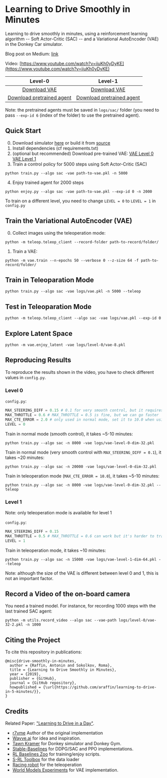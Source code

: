 # Learning to Drive Smoothly in Minutes

Learning to drive smoothly in minutes, using a reinforcement learning algorithm -- Soft Actor-Critic (SAC) -- and a Variational AutoEncoder (VAE) in the Donkey Car simulator.


Blog post on Medium: [link](https://medium.com/@araffin/learning-to-drive-smoothly-in-minutes-450a7cdb35f4)

Video: [https://www.youtube.com/watch?v=iiuKh0yDyKE](https://www.youtube.com/watch?v=iiuKh0yDyKE)


Level-0          | Level-1
:-------------------------:|:-------------------------:
[Download VAE](https://drive.google.com/open?id=1n7FosFA0hALhuESf1j1yg-hERCnfVc4b) |  [Download VAE](https://drive.google.com/open?id=1hfQNAvVp2QmbmTLklWt2MxtAjrlisr2B)
[Download pretrained agent](https://drive.google.com/open?id=10Hgd5BKfn1AmmVdLlNcDll6yXqVkujoq) | [Download pretrained agent](https://drive.google.com/open?id=104tlsIrtOTVxJ1ZLoTpBDzK4-DRTA5et)

Note: the pretrained agents must be saved in `logs/sac/` folder (you need to pass `--exp-id 6` (index of the folder) to use the pretrained agent).


## Quick Start

0. Download simulator [here](https://drive.google.com/open?id=1h2VfpGHlZetL5RAPZ79bhDRkvlfuB4Wb) or build it from [source](https://github.com/tawnkramer/sdsandbox/tree/donkey)
1. Install dependencies (cf requirements.txt)
2. (optional but recommended) Download pre-trained VAE: [VAE Level 0](https://drive.google.com/open?id=1n7FosFA0hALhuESf1j1yg-hERCnfVc4b) [VAE Level 1](https://drive.google.com/open?id=1hfQNAvVp2QmbmTLklWt2MxtAjrlisr2B)
3. Train a control policy for 5000 steps using Soft Actor-Critic (SAC)

```
python train.py --algo sac -vae path-to-vae.pkl -n 5000
```

4. Enjoy trained agent for 2000 steps

```
python enjoy.py --algo sac -vae path-to-vae.pkl --exp-id 0 -n 2000
```

To train on a different level, you need to change `LEVEL = 0` to `LEVEL = 1` in `config.py`

## Train the Variational AutoEncoder (VAE)

0. Collect images using the teleoperation mode:

```
python -m teleop.teleop_client --record-folder path-to-record/folder/
```

1. Train a VAE:
```
python -m vae.train --n-epochs 50 --verbose 0 --z-size 64 -f path-to-record/folder/
```

## Train in Teleoparation Mode

```
python train.py --algo sac -vae logs/vae.pkl -n 5000 --teleop
```

## Test in Teleoparation Mode

```
python -m teleop.teleop_client --algo sac -vae logs/vae.pkl --exp-id 0
```

## Explore Latent Space

```
python -m vae.enjoy_latent -vae logs/level-0/vae-8.pkl
```

## Reproducing Results

To reproduce the results shown in the video, you have to check different values in `config.py`.

### Level 0

`config.py`:

```python
MAX_STEERING_DIFF = 0.15 # 0.1 for very smooth control, but it requires more steps
MAX_THROTTLE = 0.6 # MAX_THROTTLE = 0.5 is fine, but we can go faster
MAX_CTE_ERROR = 2.0 # only used in normal mode, set it to 10.0 when using teleoperation mode
LEVEL = 0
```

Train in normal mode (smooth control), it takes ~5-10 minutes:
```
python train.py --algo sac -n 8000 -vae logs/vae-level-0-dim-32.pkl
```

Train in normal mode (very smooth control with `MAX_STEERING_DIFF = 0.1`), it takes ~20 minutes:
```
python train.py --algo sac -n 20000 -vae logs/vae-level-0-dim-32.pkl
```

Train in teleoperation mode (`MAX_CTE_ERROR = 10.0`), it takes ~5-10 minutes:
```
python train.py --algo sac -n 8000 -vae logs/vae-level-0-dim-32.pkl --teleop
```

### Level 1

Note: only teleoperation mode is available for level 1

`config.py`:

```python
MAX_STEERING_DIFF = 0.15
MAX_THROTTLE = 0.5 # MAX_THROTTLE = 0.6 can work but it's harder to train due to the sharpest turn
LEVEL = 1
```

Train in teleoperation mode, it takes ~10 minutes:
```
python train.py --algo sac -n 15000 -vae logs/vae-level-1-dim-64.pkl --teleop
```

Note: although the size of the VAE is different between level 0 and 1, this is not an important factor.

## Record a Video of the on-board camera

You need a trained model. For instance, for recording 1000 steps with the last trained SAC agent:
```
python -m utils.record_video --algo sac --vae-path logs/level-0/vae-32-2.pkl -n 1000
```

## Citing the Project

To cite this repository in publications:

```
@misc{drive-smoothly-in-minutes,
  author = {Raffin, Antonin and Sokolkov, Roma},
  title = {Learning to Drive Smoothly in Minutes},
  year = {2019},
  publisher = {GitHub},
  journal = {GitHub repository},
  howpublished = {\url{https://github.com/araffin/learning-to-drive-in-5-minutes/}},
}
```

## Credits

Related Paper: ["Learning to Drive in a Day"](https://arxiv.org/pdf/1807.00412.pdf).

- [r7vme](https://github.com/r7vme/learning-to-drive-in-a-day) Author of the original implementation
- [Wayve.ai](https://wayve.ai) for idea and inspiration.
- [Tawn Kramer](https://github.com/tawnkramer) for Donkey simulator and Donkey Gym.
- [Stable-Baselines](https://github.com/hill-a/stable-baselines) for DDPG/SAC and PPO implementations.
- [RL Baselines Zoo](https://github.com/araffin/rl-baselines-zoo) for training/enjoy scripts.
- [S-RL Toolbox](https://github.com/araffin/robotics-rl-srl) for the data loader
- [Racing robot](https://github.com/sergionr2/RacingRobot) for the teleoperation
- [World Models Experiments](https://github.com/hardmaru/WorldModelsExperiments) for VAE implementation.